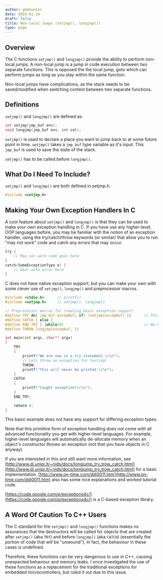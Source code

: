 ```yaml
---
author: gbmhunter
date: 2014-01-24
draft: false
title: Non-local Jumps (setjmp(), longjmp())
type: page
---
```


## Overview

The C functions `setjmp()` and `longjmp()` provide the ability to perform non-local jumps. A non-local jump is a jump in code execution between two separate functions. This is opposed the the local jump, goto which can perform jumps as long as you stay within the same function.

Non-local jumps have complications, as the stack needs to be saved/modified when switching context between two separate functions.

## Definitions

`setjmp()` and `longjmp()` are defined as:

```c
int setjmp(jmp_buf env);
void longjmp(jmp_buf env, int val);
```

`setjmp()` is used to declare a place you want to jump back to at some future point in time. `setjmp()` takes a `jmp_buf` type variable as it's input. This `jmp_buf` is used to save the state of the stack.

`setjmp()` has to be called before `longjmp()`.

## What Do I Need To Include?

`setjmp()` and `longjmp()` are both defined in setjmp.h.

```c    
#include <setjmp.h>
```

## Making Your Own Exception Handlers In C

A cool feature about `setjmp()` and `longjmp()` is that they can be used to make your own exception handling in C. If you have use any higher-level, OOP languages before, you may be familiar with the notion of an exception handler, using the try/catch/throw keywords (or similar) that allow you to run "may not work" code and catch any errors that may occur.

```c    
try {
    // May not work code goes here
}
catch(SomeExceptionType e) {
    // Deal with error here
}
```

C does not have native exception support, but you can make your own with some clever use of `setjmp()`, `longjmp()` and preprocessor macros.

```c    
#include <stdio.h>		// printf()
#include <setjmp.h>		// setjmp(), longjmp()

// Preprocessor macros for creating basic exception support
#define TRY do{ jmp_buf excepBuf; if( !setjmp(excepBuf) ){		// This part creates the varable excepBuf, used for storing stack state
#define CATCH } else {
#define END_TRY } }while(0)										// We have to have a macro of ending the try loop 
#define THROW longjmp(excepBuf, 1)

int main(int argc, char** argv)
{
    TRY
    {
        printf("We are now in a try statement.\r\n");
        // Lets throw an exception for testing!
        THROW;
        printf("This will never be printed.\r\n");
    }
    CATCH
    {
        printf("Caught exception!\r\n");
    }
    END_TRY;

    return 0;
}
```

This basic example does not have any support for differing exception types.

Note that this primitive form of exception handling does not come with all advanced functionality you get with higher-level languages. For example, higher-level languages will automatically de-allocate memory when an object's constructor throws an exception (not that you have objects in C anyway).

If you are interested in this and still want more information, see [http://www.di.unipi.it/~nids/docs/longjump_try_trow_catch.html](http://www.di.unipi.it/~nids/docs/longjump_try_trow_catch.html) for a basic implementation. [http://www.on-time.com/ddj0011.htm](http://www.on-time.com/ddj0011.htm) also has some nice explanations and worked tutorial code.

[https://code.google.com/p/exceptions4c/](https://code.google.com/p/exceptions4c/) is a C-based exception library.

## A Word Of Caution To C++ Users

The C standard for the `setjmp()` and `longjmp()` functions makes no assurances that the destructors will be called for objects that are created after `setjmp()` (aka `TRY`) and before `longjmp()` (aka `CATCH`) (essentially the portion of code that will be "unwound"). In fact, the behaviour in these cases is undefined. 

Therefore, these functions can be very dangerous to use in C++, causing unexpected behaviour and memory leaks. I once investigated the use of these functions as a replacement for the traditional exceptions for embedded microcontrollers, but ruled it out due to this issue.
